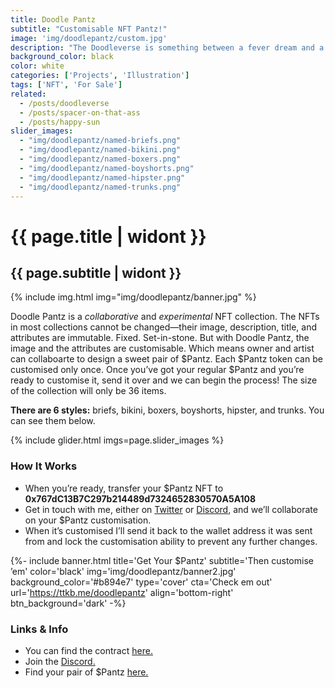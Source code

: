 ```yaml
---
title: Doodle Pantz
subtitle: "Customisable NFT Pantz!"
image: 'img/doodlepantz/custom.jpg'
description: "The Doodleverse is something between a fever dream and a vibrant paradise—it’s certainly not of this world. Meet all kinds of weird and wonderful creatures in a variety of dream-like scenes—trees with eyes, castle clouds, vicious plants, creepy hills, and tons of one-eyed birds!"
background_color: black
color: white
categories: ['Projects', 'Illustration']
tags: ['NFT', 'For Sale']
related:
  - /posts/doodleverse
  - /posts/spacer-on-that-ass
  - /posts/happy-sun
slider_images:
  - "img/doodlepantz/named-briefs.png"
  - "img/doodlepantz/named-bikini.png"
  - "img/doodlepantz/named-boxers.png"
  - "img/doodlepantz/named-boyshorts.png"
  - "img/doodlepantz/named-hipster.png"
  - "img/doodlepantz/named-trunks.png"
---
```


# {{ page.title | widont }}
## {{ page.subtitle | widont }}

{% include img.html img="img/doodlepantz/banner.jpg" %}

Doodle Pantz is a *collaborative* and *experimental* NFT collection. The NFTs in most collections cannot be changed—their image, description, title, and attributes are immutable. Fixed. Set-in-stone. But with Doodle Pantz, the image and the attributes are customisable. Which means owner and artist can collaboarte to design a sweet pair of $Pantz. Each $Pantz token can be customised only once. Once you’ve got your regular $Pantz and you’re ready to customise it, send it over and we can begin the process! The size of the collection will only be 36 items.

**There are 6 styles:** briefs, bikini, boxers, boyshorts, hipster, and trunks. You can see them below.

{% include glider.html imgs=page.slider_images %}

### How It Works
- When you’re ready, transfer your $Pantz NFT to <strong class="ellipsis-overflow">0x767dC13B7C297b214489d7324652830570A5A108</strong>
- Get in touch with me, either on [Twitter](https://ttkb.me/twitter) or [Discord](https://discordapp.com/users/915986990971899974), and we’ll collaborate on your $Pantz customisation.
- When it’s customised I’ll send it back to the wallet address it was sent from and lock the customisation ability to prevent any further changes.

{%- include banner.html title='Get Your $Pantz' subtitle='Then customise ’em' color='black' img='img/doodlepantz/banner2.jpg' background_color='#b894e7' type='cover' cta='Check em out' url='https://ttkb.me/doodlepantz' align='bottom-right' btn_background='dark' -%}

### Links & Info
- You can find the contract [here.](https://snowtrace.io/address/0x8006a9Dd6f117569fB671E5CE2422c81FeC8018f)
- Join the [Discord.](https://ttkb.me/dc)
- Find your pair of $Pantz [here.](https://ttkb.me/doodlepantz)